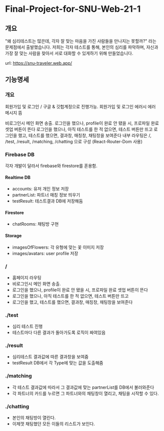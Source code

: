 # Final-Project-for-SNU-Web-21-1


## 개요

"왜 심리테스트는 많은데, 각자 잘 맞는 마음을 가진 사람들을 만나지는 못할까?"
라는 문제점에서 출발했습니다.
저희는 각자 테스트를 통해, 본인의 심리를 파악하며,
자신과 가장 잘 맞는 사람을 찾아서 서로 대화할 수 있게하기 위해 만들었습니다.

url: https://snu-traveler.web.app/

## 기능명세

### 개요
회원가입 및 로그인 / 구글 & 깃헙계정으로 진행가능. 회원가입 및 로그인 에러시 에러 메시지 뜸

비로그인시 메인 화면 송출.
로그인을 했으나, profile이 완료 안 됐을 시, 프로파일 완료 셋업 버튼이 뜬다
로그인을 했으나, 아직 테스트를 한 적 없으면, 테스트 버튼만 뜨고
로그인을 했고, 테스트를 했으면, 결과창, 매칭창, 채팅창을 보여준다
내부 라우팅은 /, /test, /result, /matching, /chatting 으로 구성 (React-Router-Dom 사용)

### Firebase DB
각자 개발이 달라서 firebase와 firestore를 혼용함.
#### Realtime DB
- accounts: 유저 개인 정보 저장
- partnerList: 파트너 매칭 정보 띄우기
- testResult: 테스트결과 DB에 저장해둠

#### Firestore
- chatRooms: 채팅방 구현

#### Storage
- imagesOfFlowers: 각 유형에 맞는 꽃 이미지 저장
- images/avatars: user profile 저장


### /
- 홈페이지 라우팅
- 비로그인시 메인 화면 송출.
- 로그인을 했으나, profile이 완료 안 됐을 시, 프로파일 완료 셋업 버튼이 뜬다
- 로그인을 했으나, 아직 테스트를 한 적 없으면, 테스트 버튼만 뜨고
- 로그인을 했고, 테스트를 했으면, 결과창, 매칭창, 채팅창을 보여준다

### ./test
- 심리 테스트 진행
- 테스트마다 다른 결과가 돌아가도록 로직이 짜여있음

### ./result
- 심리테스트 결과값에 따른 결과창을 보여줌
- testResult DB에서 각 Type에 맞는 값을 도출해줌

### ./matching
- 각 테스트 결과값에 따라서 그 결과값에 맞는 partnerList를 DB에서 불러와준다
- 각 파트너의 카드를 누르면 그 파트너와의 채팅창이 열리고, 채팅을 시작할 수 있다.

### ./chatting
- 본인의 채팅방이 열린다.
- 이제껏 채팅했던 모든 이들의 리스트가 보인다.



